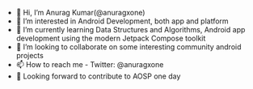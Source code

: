 - 👋 Hi, I’m Anurag Kumar(@anuragxone)
- 👀 I’m interested in Android Development, both app and platform
- 🌱 I’m currently learning Data Structures and Algorithms, Android app development using the modern Jetpack Compose toolkit
- 💞️ I’m looking to collaborate on some interesting community android projects
- 📫 How to reach me - Twitter: @anuragxone
- 👀 Looking forward to contribute to AOSP one day

<!---
anuragxone/anuragxone is a ✨ special ✨ repository because its `README.md` (this file) appears on your GitHub profile.
You can click the Preview link to take a look at your changes.
--->
